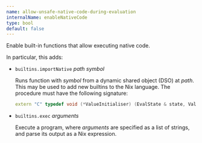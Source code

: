 ```yaml
---
name: allow-unsafe-native-code-during-evaluation
internalName: enableNativeCode
type: bool
default: false
---
```

Enable built-in functions that allow executing native code.

In particular, this adds:
- `builtins.importNative` *path* *symbol*

  Runs function with *symbol* from a dynamic shared object (DSO) at *path*.
  This may be used to add new builtins to the Nix language.
  The procedure must have the following signature:
  ```cpp
  extern "C" typedef void (*ValueInitialiser) (EvalState & state, Value & v);
  ```

- `builtins.exec` *arguments*

  Execute a program, where *arguments* are specified as a list of strings, and parse its output as a Nix expression.
